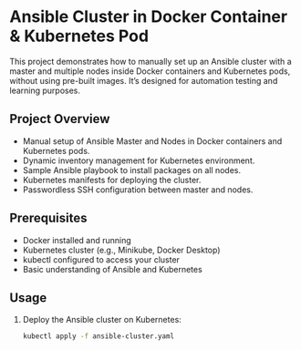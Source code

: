 # Ansible Cluster in Docker Container & Kubernetes Pod

This project demonstrates how to manually set up an Ansible cluster with a master and multiple nodes inside Docker containers and Kubernetes pods, without using pre-built images. It’s designed for automation testing and learning purposes.

## Project Overview

- Manual setup of Ansible Master and Nodes in Docker containers and Kubernetes pods.
- Dynamic inventory management for Kubernetes environment.
- Sample Ansible playbook to install packages on all nodes.
- Kubernetes manifests for deploying the cluster.
- Passwordless SSH configuration between master and nodes.

## Prerequisites

- Docker installed and running
- Kubernetes cluster (e.g., Minikube, Docker Desktop)
- kubectl configured to access your cluster
- Basic understanding of Ansible and Kubernetes

## Usage

1. Deploy the Ansible cluster on Kubernetes:

   ```bash
   kubectl apply -f ansible-cluster.yaml
